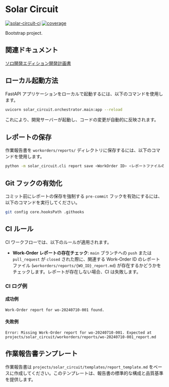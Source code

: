 # Solar Circuit

[![solar-circuit-ci](https://github.com/seishinshigo/solar-circuit-monorepo/actions/workflows/ci.yml/badge.svg)](https://github.com/seishinshigo/solar-circuit-monorepo/actions/workflows/ci.yml)
[![coverage](https://img.shields.io/badge/coverage-88%25-brightgreen)](https://github.com/seishinshigo/solar-circuit-monorepo/actions/workflows/ci.yml)

Bootstrap project.

## 関連ドキュメント

[ソロ開発エディション開発計画書](01_plan_solo_edition.md)

## ローカル起動方法

FastAPI アプリケーションをローカルで起動するには、以下のコマンドを使用します。

```bash
uvicorn solar_circuit.orchestrator.main:app --reload
```

これにより、開発サーバーが起動し、コードの変更が自動的に反映されます。

## レポートの保存

作業報告書を `workorders/reports/` ディレクトリに保存するには、以下のコマンドを使用します。

```bash
python -m solar_circuit.cli report save <WorkOrder ID> <レポートファイルのパス>
```

## Git フックの有効化

コミット前にレポートの保存を強制する `pre-commit` フックを有効にするには、以下のコマンドを実行してください。

```bash
git config core.hooksPath .githooks
```

## CI ルール

CI ワークフローでは、以下のルールが適用されます。

- **Work-Order レポートの存在チェック**: `main` ブランチへの `push` または `pull_request` が `closed` された際に、関連する Work-Order ID のレポートファイル (`workorders/reports/{WO_ID}_report.md`) が存在するかどうかをチェックします。レポートが存在しない場合、CI は失敗します。

### CI ログ例

#### 成功例

```
Work-Order report for wo-20240710-001 found.
```

#### 失敗例

```
Error: Missing Work-Order report for wo-20240710-001. Expected at projects/solar_circuit/workorders/reports/wo-20240710-001_report.md
```

## 作業報告書テンプレート

作業報告書は `projects/solar_circuit/templates/report_template.md` をベースに作成してください。このテンプレートは、報告書の標準的な構成と品質基準を提供します。
